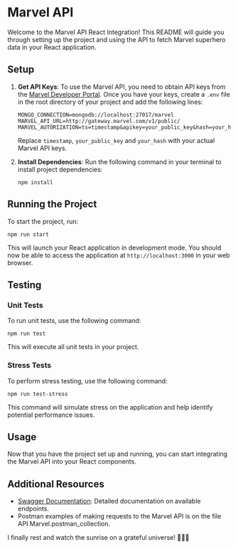 # Marvel API 

Welcome to the Marvel API React Integration! This README will guide you through setting up the project and using the API to fetch Marvel superhero data in your React application.

## Setup

1. **Get API Keys**: To use the Marvel API, you need to obtain API keys from the [Marvel Developer Portal](https://developer.marvel.com/). Once you have your keys, create a `.env` file in the root directory of your project and add the following lines:

    ```
    MONGO_CONNECTION=mongodb://localhost:27017/marvel
    MARVEL_API_URL=http://gateway.marvel.com/v1/public/
    MARVEL_AUTORIZATION=ts=timestamp&apikey=your_public_key&hash=your_hash
    ```

    Replace `timestamp`, `your_public_key` and `your_hash` with your actual Marvel API keys.

2. **Install Dependencies**: Run the following command in your terminal to install project dependencies:

    ```
    npm install
    ```

## Running the Project

To start the project, run:

```
npm run start
```

This will launch your React application in development mode. You should now be able to access the application at `http://localhost:3000` in your web browser.

## Testing

### Unit Tests

To run unit tests, use the following command:

```
npm run test
```

This will execute all unit tests in your project.

### Stress Tests

To perform stress testing, use the following command:

```
npm run test-stress
```

This command will simulate stress on the application and help identify potential performance issues.

## Usage

Now that you have the project set up and running, you can start integrating the Marvel API into your React components.

## Additional Resources

- [Swagger Documentation](https://app.swaggerhub.com/apis-docs/PedroHenriqueLomba/Marvel/1.0.0#/): Detailed documentation on available endpoints.
- Postman examples of making requests to the Marvel API is on the file API Marvel.postman_collection.

I finally rest and watch the sunrise on a grateful universe! 🚀🦸‍♂️
